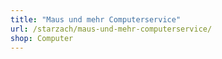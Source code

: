 ```yaml
---
title: "Maus und mehr Computerservice"
url: /starzach/maus-und-mehr-computerservice/
shop: Computer
---
```

